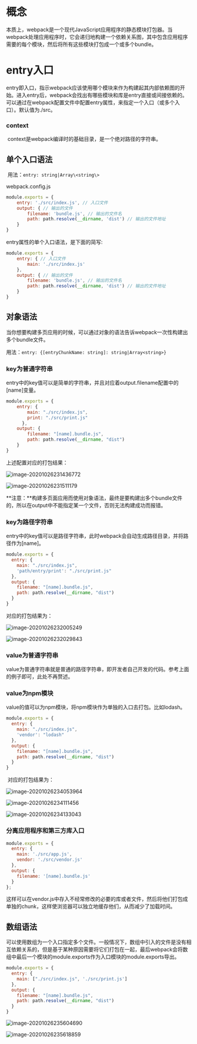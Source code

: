 # 概念

​	本质上，webpack是一个现代JavaScript应用程序的静态模块打包器。当webpack处理应用程序时，它会递归地构建一个依赖关系图，其中包含应用程序需要的每个模块，然后将所有这些模块打包成一个或多个bundle。

# entry入口

​	entry即入口，指示webpack应该使用哪个模块来作为构建起其内部依赖图的开始。进入entry后，webpack会找出有哪些模块和库是entry直接或间接依赖的。可以通过在webpack配置文件中配置entry属性，来指定一个入口（或多个入口）。默认值为./src。

### context

​	context是webpack编译时的基础目录，是一个绝对路径的字符串。

## 单个入口语法

​	用法：`entry: string|Array\<string\>`

webpack.config.js

```js
module.exports = {
	entry: './src/index.js', // 入口文件
    output: { // 输出的文件
        filename: 'bundle.js', // 输出的文件名
        path: path.resolve(__dirname, 'dist') // 输出的文件地址
    }
}
```

entry属性的单个入口语法，是下面的简写:

```js
module.exports = {
	entry: { // 入口文件
		main: './src/index.js'
	},
    output: { // 输出的文件
        filename: 'bundle.js', // 输出的文件名
        path: path.resolve(__dirname, 'dist') // 输出的文件地址
    }
}
```

## 对象语法

​	当你想要构建多页应用的时候，可以通过对象的语法告诉webpack一次性构建出多个bundle文件。

用法：`entry: {[entryChunkName: string]: string|Array<string>}`

### key为普通字符串

entry中的key值可以是简单的字符串，并且对应着output.filename配置中的[name]变量。

```js
module.exports = {
	entry: {
        main: "./src/index.js",
        print: "./src/print.js"
      },
    output: {
        filename: "[name].bundle.js",
        path: path.resolve(__dirname, "dist")
    }
}
```

上述配置对应的打包结果：

![image-20201026231436772](https://tva1.sinaimg.cn/large/0081Kckwly1gk3560plraj30bz05y3z3.jpg)

![image-20201026231511179](https://tva1.sinaimg.cn/large/0081Kckwly1gk356ix1obj308701ujr8.jpg)

**注意：**构建多页面应用而使用对象语法，最终是要构建出多个bundle文件的，所以在output中不能指定某一个文件，否则无法构建成功而报错。

### key为路径字符串

​	entry中的key值可以是路径字符串，此时webpack会自动生成路径目录，并将路径作为[name]。

```javascript
module.exports = {
  entry: {
    main: "./src/index.js",
    'path/entry/print': "./src/print.js"
  },
  output: {
    filename: "[name].bundle.js",
    path: path.resolve(__dirname, "dist")
  }
}
```

对应的打包结果为：

![image-20201026232005249](https://tva1.sinaimg.cn/large/0081Kckwly1gk35blt2l9j308202g746.jpg)

![image-20201026232029843](https://tva1.sinaimg.cn/large/0081Kckwly1gk35c2cqqjj30gp061js5.jpg)

### value为普通字符串

​	value为普通字符串就是普通的路径字符串，即开发者自己开发的代码。参考上面的例子即可，此处不再赘述。

### value为npm模块

​	value的值可以为npm模块，将npm模块作为单独的入口去打包。比如lodash。

```javascript
module.exports = {
  entry: {
    main: "./src/index.js",
    'vendor': "lodash"
  },
  output: {
    filename: "[name].bundle.js",
    path: path.resolve(__dirname, "dist")
  }
}
```

​	对应的打包结果为：

![image-20201026234053964](https://tva1.sinaimg.cn/large/0081Kckwly1gk35xa1bg3j30jb05jdgk.jpg)

![image-20201026234111456](https://tva1.sinaimg.cn/large/0081Kckwly1gk35xkndidj307m01va9x.jpg)

![image-20201026234133043](https://tva1.sinaimg.cn/large/0081Kckwly1gk35xxugcnj30mx094jt6.jpg)



### 分离应用程序和第三方库入口

```javascript
module.exports = {
  entry: {
    main: './src/app.js',
    vendor: './src/vendor.js'
  },
  output: {
    filename: '[name].bundle.js'
  }
};
```

这样可以在vendor.js中存入不经常修改的必要的库或者文件，然后将他们打包成单独的chunk，这样使浏览器可以独立地缓存他们，从而减少了加载时间。

## 数组语法

​	可以使用数组为一个入口指定多个文件。一般情况下，数组中引入的文件是没有相互依赖关系的，但是基于某种原因需要将它们打包在一起，最后webpack会将数组中最后一个模块的module.exports作为入口模块的module.exports导出。

```javascript
module.exports = {
  entry: {
    main: ["./src/index.js", './src/print.js']
  },
  output: {
    filename: "[name].bundle.js",
    path: path.resolve(__dirname, "dist")
  }
}
```

![image-20201026235604690](https://tva1.sinaimg.cn/large/0081Kckwly1gk36d1v5saj30d004y3yy.jpg)

![image-20201026235618859](https://tva1.sinaimg.cn/large/0081Kckwly1gk36daw49yj307u01dmwz.jpg)


